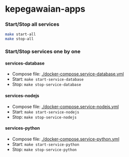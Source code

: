 # kepegawaian-apps

### Start/Stop all services

```bash
make start-all
make stop-all
```

### Start/Stop services one by one

#### services-database

* Compose file: [./docker-compose.service-database.yml](./docker-compose.service-database.yml)
* Start: `make start-service-database`
* Stop: `make stop-service-database`

#### services-nodejs

* Compose file: [./docker-compose.service-nodejs.yml](./docker-compose.service-nodejs.yml)
* Start: `make start-service-nodejs`
* Stop: `make stop-service-nodejs`

#### services-python

* Compose file: [./docker-compose.service-python.yml](./docker-compose.service-python.yml)
* Start: `make start-service-python`
* Stop: `make stop-service-python`
